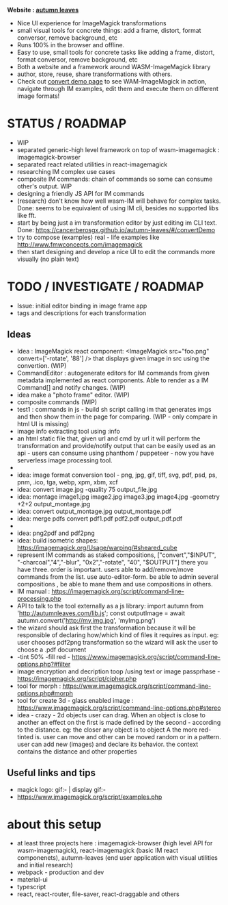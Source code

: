 **Website : [autumn leaves](https://cancerberosgx.github.io/autumn-leaves/#/)**

 * Nice UI experience for ImageMagick transformations
 * small visual tools for concrete things: add a frame, distort, format conversor, remove background, etc
 * Runs 100% in the browser and offline. 
 * Easy to use, small tools for concrete tasks like adding a frame, distort, format conversor, remove background, etc
 * Both a website and a framework around WASM-ImageMagick library
 * author, store, reuse, share transformations with others. 
 * Check out [convert demo page](https://cancerberosgx.github.io/autumn-leaves/#/convertDemo) to see WAM-ImageMagick in action, navigate through IM examples, edit them and execute them on different image formats!

# STATUS / ROADMAP

 * WIP
 * separated generic-high level framework on top of wasm-imagemagick : imagemagick-browser
 * separated react related utilities in react-imagemagick
 * researching IM complex use cases
 * composite IM commands: chain of commands so some can consume other's output. WIP
 * designing a friendly JS API for IM commands
 * (research) don't know how well wasm-IM will behave for complex tasks. Done: seems to be equivalent of using IM cli, besides no supported libs like fft. 
 * start by being just a im transformation editor by just editing im CLI text. Done: https://cancerberosgx.github.io/autumn-leaves/#/convertDemo
 * try to compose (examples) real - life examples like http://www.fmwconcepts.com/imagemagick
 * then start designing and develop a nice UI to edit the commands more visually (no plain text)

# TODO / INVESTIGATE / ROADMAP

 * Issue: initial editor binding in image frame app
 * tags and descriptions for each transformation

## Ideas

 * Idea : ImageMagick react component: <ImageMagick src="foo.png" convert=['-rotate', '88'] /> that displays given image in src using the convertion. (WIP)
 * CommandEditor : autogenerate editors for IM commands from given metadata implemented as react components. Able to render as a IM Command[] and notify changes. (WIP)
 * idea make a "photo frame" editor. (WIP)
 * composite commands (WIP)
 * test1 : commands in js - build sh script calling im that generates imgs and then show them in the page for comparing. (WIP - only compare in html UI is missing)
 * image info extracting tool using :info
 * an html static file that, given url and cmd by url it will perform the transformation and provide/notify output that can be easily used as an api - users can consume using phanthom / puppeteer - now you have serverless image processing tool.
 * 
 * idea: image format conversion tool - png, jpg, gif, tiff, svg, pdf, psd, ps, pnm, .ico, tga, webp, xpm, xbm, xcf
 * idea: convert image.jpg -quality 75 output_file.jpg
 * idea: montage image1.jpg image2.jpg image3.jpg image4.jpg -geometry +2+2 output_montage.jpg
 * idea: convert output_montage.jpg output_montage.pdf
 * idea: merge pdfs convert pdf1.pdf pdf2.pdf output_pdf.pdf
 * 
 * idea: png2pdf and pdf2png
 * idea: build isometric shapes: https://imagemagick.org/Usage/warping/#sheared_cube
 * represent IM commands as staked compositions, ["convert","$INPUT",  "-charcoal","4","-blur", "0x2","-rotate", "40", "$OUTPUT"]  there you have three. order is important. users able to add/remove/move commands from the list. use auto-editor-form. be able to admin several compositions , be able to mane them and use compositions in others.
 * IM manual : https://imagemagick.org/script/command-line-processing.php
 * API to talk to the tool externally as a js library: import autumn from 'http://autumnleaves.com/lib.js'; const outputImage = await autumn.convert('http://my.img.jpg', 'myImg.png')
 * the wizard should ask first the transformation because it will be responsible of declaring how/which kind of files it requires as input. eg: user chooses pdf2png transformation so the wizard will ask the user to choose a .pdf document
 * -tint 50% -fill red - https://www.imagemagick.org/script/command-line-options.php?#filter
 * image encryption and decription toop /using text or image passprhase - https://imagemagick.org/script/cipher.php 
 * tool for morph : https://www.imagemagick.org/script/command-line-options.php#morph
 * tool for create 3d - glass enabled image : https://www.imagemagick.org/script/command-line-options.php#stereo
 * idea - crazy - 2d objects user can drag. When an object is close to another an effect on the first is made defined by the second - according to the distance. eg: the closer any object is to object A the more red-tinted is. user can move and other can be moved random or in a pattern. user can add new (images) and declare its behavior. the context contains the distance and other properties 
 
## Useful links and tips

 * magick logo: gif:- | display gif:-
 * https://www.imagemagick.org/script/examples.php




# about this setup
 * at least three projects here : imagemagick-browser (high level API for wasm-imagemagick), react-imagemagick (basic IM react componenets), autumn-leaves (end user application with visual utilities and initial research) 
 * webpack - production and dev
 * material-ui
 * typescript 
 * react, react-router, file-saver, react-draggable and others